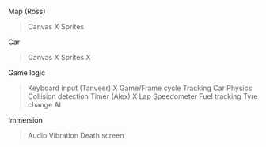 Map (Ross)

> Canvas X
> Sprites

Car

> Canvas X
> Sprites X

Game logic

> Keyboard input (Tanveer) X
> Game/Frame cycle
> Tracking Car
> Physics
> Collision detection
> Timer (Alex) X
> Lap
> Speedometer
> Fuel tracking
> Tyre change
> AI

Immersion

> Audio
> Vibration
> Death screen
